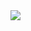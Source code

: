 <!--
**Nazariy8/nazariy8** is a ✨ _special_ ✨ repository because its `README.md` (this file) appears on your GitHub profile.

Here are some ideas to get you started:

- 🔭 I’m currently working on ...
- 🌱 I’m currently learning ...
- 👯 I’m looking to collaborate on ...
- 🤔 I’m looking for help with ...
- 💬 Ask me about ...
- 📫 How to reach me: ...
- 😄 Pronouns: ...
- ⚡ Fun fact: ...
-->
<!DOCTYPE html>
<html lang="en">
<head>
    <meta charset="UTF-8">
    <meta name="viewport" content="width=device-width, initial-scale=1.0">
</head>
<body>
<img src='https://capsule-render.vercel.app/api?type=waving&height=300&color=6C22A6&text=Hi,%20I%20am%20Nazar%20Yavorskyi&reversal=false&descAlign=0&descAlignY=21&fontColor=fff'>
    
</body>
</html>
